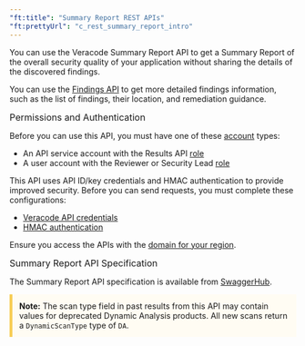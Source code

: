 ```yaml
---
"ft:title": "Summary Report REST APIs"
"ft:prettyUrl": "c_rest_summary_report_intro"
---
```

You can use the Veracode Summary Report API to get a Summary Report of the overall security quality of your application without sharing the details of the discovered findings.

You can use the [Findings API](https://docs.veracode.com/r/c_findings_v2_intro) to get more detailed findings information, such as the list of findings, their location, and remediation guidance.

<p><span style="font-size: medium;">Permissions and Authentication</span></p>

Before you can use this API, you must have one of these [account](https://docs.veracode.com/r/c_about_veracode_accounts) types:

-   An API service account with the Results API [role](https://docs.veracode.com/r/c_API_roles_details)
-   A user account with the Reviewer or Security Lead [role](https://docs.veracode.com/r/c_role_permissions)

This API uses API ID/key credentials and HMAC authentication to provide improved security. Before you can send requests, you must complete these configurations:

- [Veracode API credentials](https://docs.veracode.com/r/c_api_credentials3)
- [HMAC authentication](https://docs.veracode.com/r/c_enabling_hmac)

Ensure you access the APIs with the [domain for your region](https://docs.veracode.com/r/Region_Domains_for_Veracode_APIs).

<p><span style="font-size: medium;">Summary Report API Specification</span></p>

The Summary Report API specification is available from [SwaggerHub](https://app.swaggerhub.com/apis/Veracode/veracode-summary_report_api/v2).

<p style="background-color:#FFFCF3; padding: 12px; border-left: 5px solid #F7CD55;">
<b>Note:</b> The scan type field in past results from this API may contain values for deprecated Dynamic Analysis products. All new scans return a <code>DynamicScanType</code> type of <code>DA</code>.</p>